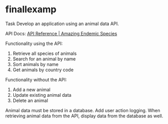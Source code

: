 # finallexamp

Task
Develop an application using an animal data API.

API Docs: [API Reference | Amazing Endemic Species](https://aes.shenlu.me/api)

Functionality using the API:
1. Retrieve all species of animals
2. Search for an animal by name
3. Sort animals by name
4.    Get animals by country code

Functionality without the API:
1. Add a new animal
2. Update existing animal data
3. Delete an animal

Animal data must be stored in a database.
Add user action logging.
When retrieving animal data from the API, display data from the database as well.
